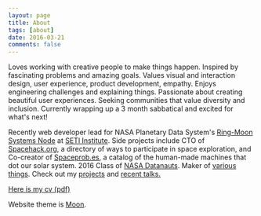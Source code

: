 ```yaml
---
layout: page
title: About
tags: [about]
date: 2016-03-21
comments: false
---
```

<p>
Loves working with creative people to make things happen. Inspired by fascinating problems and amazing goals. Values visual and interaction design, user experience, product development, empathy. Enjoys engineering challenges and explaining things. Passionate about creating beautiful user experiences. Seeking communities that value diversity and inclusion. Currently wrapping up a 3 month sabbatical and excited for what's next!     
</p>
<p>Recently web developer lead for NASA Planetary Data System's <a href = "https://pds-rings.seti.org">Ring-Moon Systems Node</a> at <a href = "http://www.seti.org/">SETI Institute</a>. Side projects include CTO of <a href = "http://Spacehack.org">Spacehack.org</a>, a directory of ways to participate in space exploration, and Co-creator of <a href = "https://spaceprob.es/">Spaceprob.es</a>, a catalog of the human-made machines that dot our solar system. 2016 Class of <a href = "https://open.nasa.gov/blog/meet-nasa-datanauts-2016-class/">NASA Datanauts</a>. Maker of <a href = "https://github.com/Basilleaf">various things</a>. Check out my <a href = "/projects">projects</a> and <a href = "/talks">recent talks.</a>
</p>
<p><a href = "https://www.dropbox.com/s/o74tp8tlpnvt8n7/lballard_cv_public.pdf?dl=0">Here is my cv (pdf)</a></p>
<p>
Website theme is <a href = "https://github.com/TaylanTatli/Moon">Moon</a>.

<!-- div>    
<center><a href="http://taylantatli.github.io/Moon"><b>Moon</b></a> is a minimal, one column jekyll theme.</center>

## Features
* Minimal, you can focus on your content
* Responsive
* Disqus integration
* Syntax highlighting
* Optional post image
* Social icons
* Page for sharing projects
* Optional background image
* Simple navigation menu
* MathJax support

## Preview

{% capture images %}
    https://cloud.githubusercontent.com/assets/754514/14509720/61c61058-01d6-11e6-93ab-0918515ecd56.png
    https://cloud.githubusercontent.com/assets/754514/14509716/61ac6c8e-01d6-11e6-879f-8308883de790.png
{% endcapture %}
{% include gallery images=images caption="Screenshots of Moon Theme" cols=2 %}

See a [live version of Moon](http://taylantatli.github.io/Moon) hosted on GitHub.

## Getting Started

To learn how to install and use this theme check out the [Setup Guide](http://taylantatli.me/Moon/moon-theme/) for more information.

[Install Moon](https://github.com/TaylanTatli/Moon){: .btn}

</div -->
